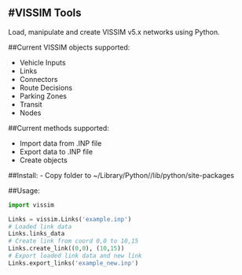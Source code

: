 #VISSIM Tools
------------

Load, manipulate and create VISSIM v5.x networks using Python.

##Current VISSIM objects supported:
- Vehicle Inputs
- Links
- Connectors
- Route Decisions
- Parking Zones
- Transit
- Nodes

##Current methods supported:
- Import data from .INP file
- Export data to .INP file
- Create objects

##Install:
    - Copy folder to ~/Library/Python/<version>/lib/python/site-packages

##Usage:
```python
import vissim

Links = vissim.Links('example.inp')
# Loaded link data
Links.links_data
# Create link from coord 0,0 to 10,15
Links.create_link((0,0), (10,15))
# Export loaded link data and new link
Links.export_links('example_new.inp')
```
